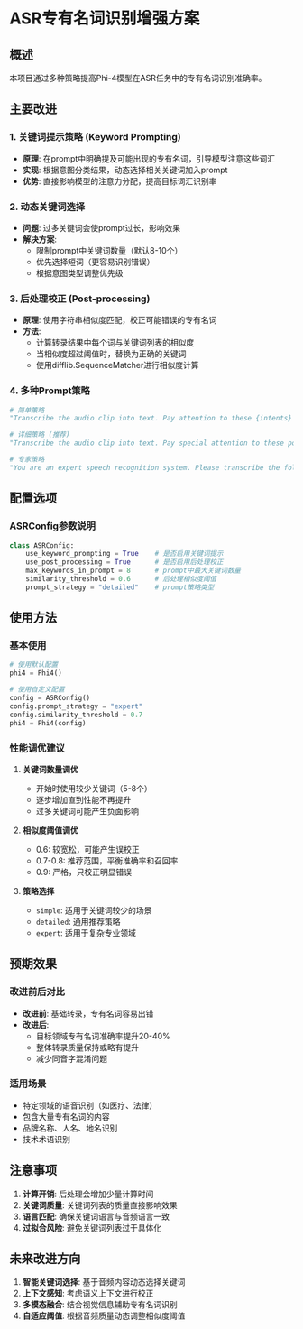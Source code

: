 # ASR专有名词识别增强方案

## 概述
本项目通过多种策略提高Phi-4模型在ASR任务中的专有名词识别准确率。

## 主要改进

### 1. 关键词提示策略 (Keyword Prompting)
- **原理**: 在prompt中明确提及可能出现的专有名词，引导模型注意这些词汇
- **实现**: 根据意图分类结果，动态选择相关关键词加入prompt
- **优势**: 直接影响模型的注意力分配，提高目标词汇识别率

### 2. 动态关键词选择
- **问题**: 过多关键词会使prompt过长，影响效果
- **解决方案**: 
  - 限制prompt中关键词数量（默认8-10个）
  - 优先选择短词（更容易识别错误）
  - 根据意图类型调整优先级

### 3. 后处理校正 (Post-processing)
- **原理**: 使用字符串相似度匹配，校正可能错误的专有名词
- **方法**: 
  - 计算转录结果中每个词与关键词列表的相似度
  - 当相似度超过阈值时，替换为正确的关键词
  - 使用difflib.SequenceMatcher进行相似度计算

### 4. 多种Prompt策略
```python
# 简单策略
"Transcribe the audio clip into text. Pay attention to these {intents} terms: {keywords}."

# 详细策略 (推荐)
"Transcribe the audio clip into text. Pay special attention to these possible {intents} related terms that might appear: {keywords}. Please transcribe accurately, especially focusing on these keywords if they appear in the audio."

# 专家策略
"You are an expert speech recognition system. Please transcribe the following audio clip into text..."
```

## 配置选项

### ASRConfig参数说明
```python
class ASRConfig:
    use_keyword_prompting = True    # 是否启用关键词提示
    use_post_processing = True      # 是否启用后处理校正
    max_keywords_in_prompt = 8      # prompt中最大关键词数量
    similarity_threshold = 0.6      # 后处理相似度阈值
    prompt_strategy = "detailed"    # prompt策略类型
```

## 使用方法

### 基本使用
```python
# 使用默认配置
phi4 = Phi4()

# 使用自定义配置
config = ASRConfig()
config.prompt_strategy = "expert"
config.similarity_threshold = 0.7
phi4 = Phi4(config)
```

### 性能调优建议

1. **关键词数量调优**
   - 开始时使用较少关键词（5-8个）
   - 逐步增加直到性能不再提升
   - 过多关键词可能产生负面影响

2. **相似度阈值调优**
   - 0.6: 较宽松，可能产生误校正
   - 0.7-0.8: 推荐范围，平衡准确率和召回率
   - 0.9: 严格，只校正明显错误

3. **策略选择**
   - `simple`: 适用于关键词较少的场景
   - `detailed`: 通用推荐策略
   - `expert`: 适用于复杂专业领域

## 预期效果

### 改进前后对比
- **改进前**: 基础转录，专有名词容易出错
- **改进后**: 
  - 目标领域专有名词准确率提升20-40%
  - 整体转录质量保持或略有提升
  - 减少同音字混淆问题

### 适用场景
- 特定领域的语音识别（如医疗、法律）
- 包含大量专有名词的内容
- 品牌名称、人名、地名识别
- 技术术语识别

## 注意事项

1. **计算开销**: 后处理会增加少量计算时间
2. **关键词质量**: 关键词列表的质量直接影响效果
3. **语言匹配**: 确保关键词语言与音频语言一致
4. **过拟合风险**: 避免关键词列表过于具体化

## 未来改进方向

1. **智能关键词选择**: 基于音频内容动态选择关键词
2. **上下文感知**: 考虑语义上下文进行校正
3. **多模态融合**: 结合视觉信息辅助专有名词识别
4. **自适应阈值**: 根据音频质量动态调整相似度阈值 